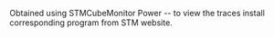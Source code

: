 Obtained using STMCubeMonitor Power -- to view the traces install corresponding program from STM website.